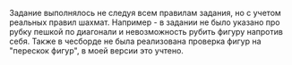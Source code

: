 Задание выполнялось не следуя всем правилам задания, но с учетом реальных правил шахмат. Например - в задании не было указано про рубку пешкой по диагонали и невозможность рубить фигуру напротив себя. Также в чесборде не была реализована проверка фигур на "перескок фигур", в моей версии это учтено.
